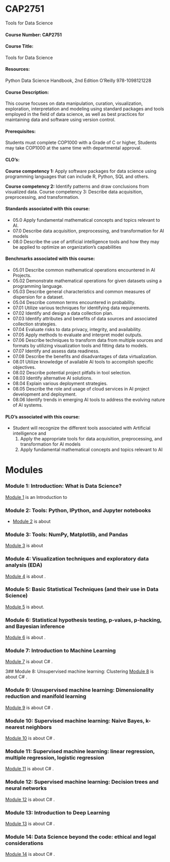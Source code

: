 # CAP2751
Tools for Data Science

#### Course Number: CAP2751

#### Course Title: 
   Tools for Data Science

#### Resources:

   Python Data Science Handbook, 2nd Edition  O’Reilly  978-1098121228

#### Course Description: 
   This course focuses on data manipulation, curation, visualization, exploration, interpretation and modeling using standard packages and tools employed in the field of data science, as well as best practices for maintaining data and software using version control.

#### Prerequisites: 
   Students must complete COP1000 with a Grade of C or higher, Students may take COP1000 at the same time with departmental approval.

#### CLO’s:

   **Course competency 1:** Apply software packages for data science using programming languages that can include R, Python, SQL and others. 

   **Course competency 2:** Identify patterns and draw conclusions from visualized data. Course competency 3: Describe data acquisition, preprocessing, and transformation.

#### Standards associated with this course:

 * 05.0	Apply fundamental mathematical concepts and topics relevant to AI.
 * 07.0	Describe data acquisition, preprocessing, and transformation for AI models
 * 08.0	Describe the use of artificial intelligence tools and how they may be applied to optimize an organization’s capabilities
#### Benchmarks associated with this course:
 * 05.01	Describe common mathematical operations encountered in AI Projects. 
 * 05.02	Demonstrate mathematical operations for given datasets using a programming language. 
 * 05.03	Describe general characteristics and common measures of dispersion for a dataset. 
 * 05.04	Describe common terms encountered in probability.
 * 07.01	Utilize various techniques for identifying data requirements. 
 * 07.02	Identify and design a data collection plan. 
 * 07.03	Identify attributes and benefits of data sources and associated collection strategies. 
 * 07.04	Evaluate risks to data privacy, integrity, and availability. 
 * 07.05	Apply methods to evaluate and interpret model outputs. 
 * 07.06	Describe techniques to transform data from multiple sources and formats by utilizing visualization tools and fitting data to models.
 * 07.07	Identify and assess data readiness. 
 * 07.08	Describe the benefits and disadvantages of data virtualization.
 * 08.01	Utilize knowledge of available AI tools to accomplish specific objectives.
 * 08.02	Describe potential project pitfalls in tool selection.
 * 08.03	Identify alternative AI solutions.
 * 08.04	Explain various deployment strategies.
 * 08.05	Describe the role and usage of cloud services in AI project development and deployment. 
 * 08.06	Identify trends in emerging AI tools to address the evolving nature of AI systems.

#### PLO’s associated with this course:

 * Student will recognize the different tools associated with Artificial intelligence and 
   1. Apply the appropriate tools for data acquisition, preprocessing, and transformation for AI models 
   1. Apply fundamental mathematical concepts and topics relevant to AI
# Modules

### Module 1: Introduction: What is Data Science?
[Module 1](./Module_1/README.md) is an Introduction to 

### Module 2: Tools: Python, IPython, and Jupyter notebooks
 - [Module 2](./Module_2/README.md) is about

### Module 3: Tools: NumPy, Matplotlib, and Pandas
[Module 3](./Module_3/README.md) is about 

### Module 4: Visualization techniques and exploratory data analysis (EDA)
[Module 4](./Module_4/README.md) is about .

### Module 5: Basic Statistical Techniques (and their use in Data Science)
[Module 5](./Module_5/README.md) is about.

### Module 6: Statistical hypothesis testing, p-values, p-hacking, and Bayesian inference
[Module 6](./Module_6/README.md) is about .

### Module 7: Introduction to Machine Learning
[Module 7](./Module_7/README.md) is about C# .

3## Module 8: Unsupervised machine learning: Clustering
[Module 8](./Module_8/README.md) is about C# .

### Module 9: Unsupervised machine learning: Dimensionality reduction and manifold learning
[Module 9](./Module_9/README.md) is about C# .

### Module 10: Supervised machine learning: Naive Bayes, k-nearest neighbors
[Module 10](./Module_10/README.md) is about C# .

### Module 11: Supervised machine learning: linear regression, multiple regression, logistic regression
[Module 11](./Module_11/README.md) is about C# .

### Module 12: Supervised machine learning: Decision trees and neural networks
[Module 12](./Module_12/README.md) is about C# .

### Module 13: Introduction to Deep Learning
[Module 13](./Module_13/README.md) is about C# .

### Module 14: Data Science beyond the code: ethical and legal considerations
[Module 14](./Module_14/README.md) is about C# .
